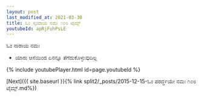 ```yaml
---
layout: post
last_modified_at: 2021-03-30
title: ಓಂ ಸ್ಕಂದಾಯ ನಮಃ ೧೦೮ ಟೈಮ್ಸ್
youtubeId: apRjFuhPsLE
---
```

 
 
 ಓಂ ನಾರಾಯ ನಮಃ  
 
 -  ಯಾರು ಆಸೆಯಿಂದ ಏನನ್ನೂ ತೆಗೆದುಕೊಳ್ಳುವುದಿಲ್ಲ 
 
  
 
  
 
 
 
 
 
 


{% include youtubePlayer.html id=page.youtubeId %}
 
[Next]({{ site.baseurl }}{% link  split2/_posts/2015-12-15-ಓಂ ಪರರ್ದ್ಧಯೇ ನಮಃ ೧೦೮ ಟೈಮ್ಸ್.md%})
 

